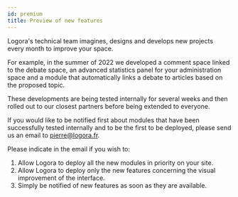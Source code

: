 ```yaml
---
id: premium
title: Preview of new features  
---
```


Logora's technical team imagines, designs and develops new projects every month to improve your space. 

For example, in the summer of 2022 we developed a comment space linked to the debate space, an advanced statistics panel for your administration space and a module that automatically links a debate to articles based on the proposed topic. 

These developments are being tested internally for several weeks and then rolled out to our closest partners before being extended to everyone. 

If you would like to be notified first about modules that have been successfully tested internally and to be the first to be deployed, please send us an email to pierre@logora.fr. 

Please indicate in the email if you wish to: 

1. Allow Logora to deploy all the new modules in priority on your site.
2. Allow Logora to deploy only the new features concerning the visual improvement of the interface. 
3. Simply be notified of new features as soon as they are available. 
